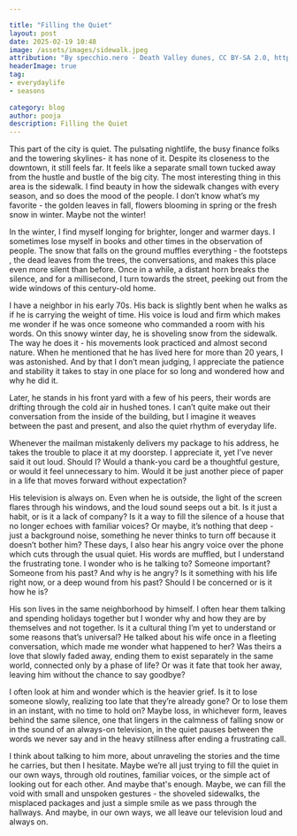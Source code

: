 ```yaml
---

title: "Filling the Quiet"
layout: post
date: 2025-02-19 10:48
image: /assets/images/sidewalk.jpeg
attribution: "By specchio.nero - Death Valley dunes, CC BY-SA 2.0, https://commons.wikimedia.org/w/index.php?curid=46346048"
headerImage: true
tag:
- everydaylife
- seasons
  
category: blog
author: pooja
description: Filling the Quiet
---
```



This part of the city is quiet. The pulsating nightlife, the busy finance folks and the towering skylines- it has none of it. Despite its closeness to the downtown, it still feels far. It feels like a separate small town tucked away from the hustle and bustle of the big city. The most interesting thing in this area is the sidewalk. I find beauty in how the sidewalk changes with every season, and so does the mood of the people. I don’t know what’s my favorite - the golden leaves in fall, flowers blooming in spring or the fresh snow in winter. Maybe not the winter! 


In the winter, I find myself longing for brighter, longer and warmer days. I sometimes lose myself in books and other times in the observation of people. The snow that falls on the ground muffles everything - the footsteps , the dead leaves from the trees, the conversations, and makes this place even more silent than before. Once in a while, a distant horn breaks the silence, and for a millisecond, I turn towards the street, peeking out from the wide windows of this century-old home. 

I  have a neighbor in his early 70s. His back is slightly bent when he walks as if he is carrying the weight of time. His voice is loud and firm which makes me wonder if he was once someone who commanded a room with his words. On this snowy winter day, he is shoveling snow from the sidewalk. The way he does it - his movements look practiced and almost second nature. When he mentioned that he has lived here for more than 20 years, I was astonished. And by that I don’t mean judging, I appreciate the patience and stability it takes to stay in one place for so long and wondered how and why he did it. 

Later, he stands in his front yard with a few of his peers, their words are drifting through the cold air in hushed tones. I can’t quite make out their conversation from the inside of the building, but I imagine it weaves between the past and present, and also the quiet rhythm of everyday life.

Whenever the mailman mistakenly delivers my package to his address, he takes the trouble to place it at my doorstep. I appreciate it, yet I’ve never said it out loud. Should I? Would a thank-you card be a thoughtful gesture, or would it feel unnecessary to him. Would it be just another piece of paper in a life that moves forward without expectation? 

His television is always on. Even when he is outside, the light of the screen flares through his windows, and the loud sound seeps out a bit. Is it just a habit, or is it a lack of company? Is it a way to fill the silence of a house that no longer echoes with familiar voices? Or maybe, it’s nothing that deep - just a background noise, something he never thinks to turn off because it doesn’t bother him? 
These days, I also hear his angry voice over the phone which cuts through the usual quiet. His words are muffled, but I understand the frustrating tone. I wonder who is he talking to? Someone important? Someone from his past? And why is he angry? Is it something with his life right now, or a deep wound from his past?  Should I be concerned or is it how he is? 

His son lives in the same neighborhood by himself. I often hear them talking and spending holidays together but I wonder why and how they are by themselves and not together. Is it a cultural thing I’m yet to understand or some reasons that’s universal? He talked about his wife once in a fleeting conversation, which made me wonder what happened to her? Was theirs a love that slowly faded away, ending them to exist separately in the same world, connected only by a phase of life? Or was it fate that took her away, leaving him without the chance to say goodbye?

I often look at him and wonder which is the heavier grief. Is it to lose someone slowly, realizing too late that they’re already gone? Or to lose them in an instant, with no time to hold on? Maybe loss, in whichever form, leaves behind the same silence, one that lingers in the calmness of falling snow or in the sound of an always-on television, in the quiet pauses between the words we never say and in the heavy stillness after ending a frustrating call. 

I think about talking to him more, about unraveling the stories and the time he carries, but then I hesitate. Maybe we’re all just trying to fill the quiet in our own ways, through old routines, familiar voices, or the simple act of looking out for each other. And maybe that's enough. Maybe, we can fill the void with small and unspoken gestures - the shoveled sidewalks, the misplaced packages and just a simple smile as we pass through the hallways. And maybe, in our own ways, we all leave our television loud and always on.
